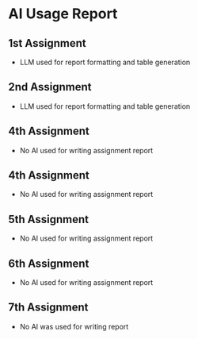 # AI Usage Report

## 1st Assignment
- LLM used for report formatting and table generation

## 2nd Assignment

- LLM used for report formatting and table generation

## 4th Assignment

- No AI used for writing assignment report

## 4th Assignment

- No AI used for writing assignment report

## 5th Assignment

- No AI used for writing assignment report

## 6th Assignment

- No AI used for writing assignment report

## 7th Assignment

- No AI was used for writing report